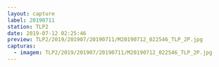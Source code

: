 ```yaml
---
layout: capture
label: 20190711
station: TLP2
date: 2019-07-12 02:25:46
preview: TLP2/2019/201907/20190711/M20190712_022546_TLP_2P.jpg
capturas:
  - imagem: TLP2/2019/201907/20190711/M20190712_022546_TLP_2P.jpg
---
```


